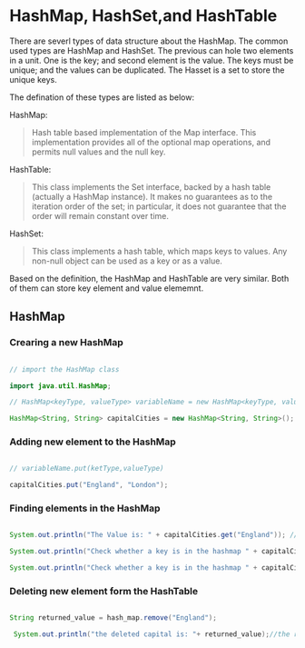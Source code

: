 # HashMap, HashSet,and HashTable

There are severl types of data structure about the HashMap. The common used types are HashMap and HashSet. The previous can hole two elements in a unit. One is the key; and second element is the value. The keys must be unique; and the values can be duplicated. The Hasset is a set to store the unique keys.

The defination of these types are listed as below:

HashMap:

>Hash table based implementation of the Map interface. This implementation provides all of the optional map operations, and permits null values and the null key.

HashTable:

>This class implements the Set interface, backed by a hash table (actually a HashMap instance). It makes no guarantees as to the iteration order of the set; in particular, it does not guarantee that the order will remain constant over time.

HashSet:

>This class implements a hash table, which maps keys to values. Any non-null object can be used as a key or as a value.

Based on the definition, the HashMap and HashTable are very similar. Both of them can store key element and value elememnt.


## HashMap

### Crearing a new HashMap

```Java

// import the HashMap class

import java.util.HashMap; 

// HashMap<keyType, valueType> variableName = new HashMap<keyType, valueType>();

HashMap<String, String> capitalCities = new HashMap<String, String>();

``` 

### Adding new element to the HashMap

```java

// variableName.put(ketType,valueType)

capitalCities.put("England", "London");

```


### Finding elements in the HashMap

```java

System.out.println("The Value is: " + capitalCities.get("England")); //the return is London

System.out.println("Check whether a key is in the hashmap " + capitalCities.containsKey("England")); // the return is true

System.out.println("Check whether a key is in the hashmap " + capitalCities.getOrDefault("b", "nonono")); // the return is 500, because the capitalCities hashmap doesnot have the string "b"

```

### Deleting new element form the HashTable 

```java

String returned_value = hash_map.remove("England");

 System.out.println("the deleted capital is: "+ returned_value);//the results is London 

```
